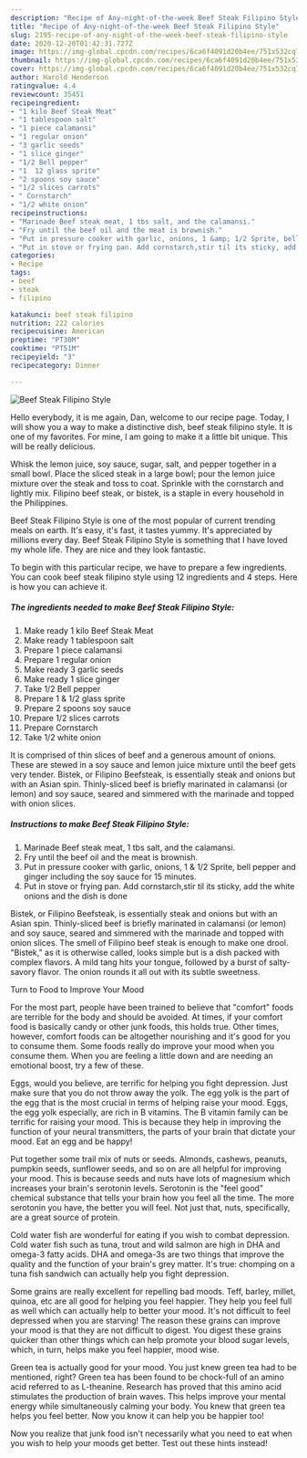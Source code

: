```yaml
---
description: "Recipe of Any-night-of-the-week Beef Steak Filipino Style"
title: "Recipe of Any-night-of-the-week Beef Steak Filipino Style"
slug: 2195-recipe-of-any-night-of-the-week-beef-steak-filipino-style
date: 2020-12-20T01:42:31.727Z
image: https://img-global.cpcdn.com/recipes/6ca6f4091d20b4ee/751x532cq70/beef-steak-filipino-style-recipe-main-photo.jpg
thumbnail: https://img-global.cpcdn.com/recipes/6ca6f4091d20b4ee/751x532cq70/beef-steak-filipino-style-recipe-main-photo.jpg
cover: https://img-global.cpcdn.com/recipes/6ca6f4091d20b4ee/751x532cq70/beef-steak-filipino-style-recipe-main-photo.jpg
author: Harold Henderson
ratingvalue: 4.4
reviewcount: 35451
recipeingredient:
- "1 kilo Beef Steak Meat"
- "1 tablespoon salt"
- "1 piece calamansi"
- "1 regular onion"
- "3 garlic seeds"
- "1 slice ginger"
- "1/2 Bell pepper"
- "1  12 glass sprite"
- "2 spoons soy sauce"
- "1/2 slices carrots"
- " Cornstarch"
- "1/2 white onion"
recipeinstructions:
- "Marinade Beef steak meat, 1 tbs salt, and the calamansi."
- "Fry until the beef oil and the meat is brownish."
- "Put in pressure cooker with garlic, onions, 1 &amp; 1/2 Sprite, bell pepper and ginger including the soy sauce for 15 minutes."
- "Put in stove or frying pan. Add cornstarch,stir til its sticky, add the white onions and the dish is done"
categories:
- Recipe
tags:
- beef
- steak
- filipino

katakunci: beef steak filipino 
nutrition: 222 calories
recipecuisine: American
preptime: "PT30M"
cooktime: "PT51M"
recipeyield: "3"
recipecategory: Dinner

---
```



![Beef Steak Filipino Style](https://img-global.cpcdn.com/recipes/6ca6f4091d20b4ee/751x532cq70/beef-steak-filipino-style-recipe-main-photo.jpg)

Hello everybody, it is me again, Dan, welcome to our recipe page. Today, I will show you a way to make a distinctive dish, beef steak filipino style. It is one of my favorites. For mine, I am going to make it a little bit unique. This will be really delicious.

Whisk the lemon juice, soy sauce, sugar, salt, and pepper together in a small bowl. Place the sliced steak in a large bowl; pour the lemon juice mixture over the steak and toss to coat. Sprinkle with the cornstarch and lightly mix. Filipino beef steak, or bistek, is a staple in every household in the Philippines.

Beef Steak Filipino Style is one of the most popular of current trending meals on earth. It's easy, it's fast, it tastes yummy. It's appreciated by millions every day. Beef Steak Filipino Style is something that I have loved my whole life. They are nice and they look fantastic.


To begin with this particular recipe, we have to prepare a few ingredients. You can cook beef steak filipino style using 12 ingredients and 4 steps. Here is how you can achieve it.

<!--inarticleads1-->

##### The ingredients needed to make Beef Steak Filipino Style:

1. Make ready 1 kilo Beef Steak Meat
1. Make ready 1 tablespoon salt
1. Prepare 1 piece calamansi
1. Prepare 1 regular onion
1. Make ready 3 garlic seeds
1. Make ready 1 slice ginger
1. Take 1/2 Bell pepper
1. Prepare 1 &amp; 1/2 glass sprite
1. Prepare 2 spoons soy sauce
1. Prepare 1/2 slices carrots
1. Prepare  Cornstarch
1. Take 1/2 white onion


It is comprised of thin slices of beef and a generous amount of onions. These are stewed in a soy sauce and lemon juice mixture until the beef gets very tender. Bistek, or Filipino Beefsteak, is essentially steak and onions but with an Asian spin. Thinly-sliced beef is briefly marinated in calamansi (or lemon) and soy sauce, seared and simmered with the marinade and topped with onion slices. 

<!--inarticleads2-->

##### Instructions to make Beef Steak Filipino Style:

1. Marinade Beef steak meat, 1 tbs salt, and the calamansi.
1. Fry until the beef oil and the meat is brownish.
1. Put in pressure cooker with garlic, onions, 1 &amp; 1/2 Sprite, bell pepper and ginger including the soy sauce for 15 minutes.
1. Put in stove or frying pan. Add cornstarch,stir til its sticky, add the white onions and the dish is done


Bistek, or Filipino Beefsteak, is essentially steak and onions but with an Asian spin. Thinly-sliced beef is briefly marinated in calamansi (or lemon) and soy sauce, seared and simmered with the marinade and topped with onion slices. The smell of Filipino beef steak is enough to make one drool. &#34;Bistek,&#34; as it is otherwise called, looks simple but is a dish packed with complex flavors. A mild tang hits your tongue, followed by a burst of salty-savory flavor. The onion rounds it all out with its subtle sweetness. 

Turn to Food to Improve Your Mood


For the most part, people have been trained to believe that "comfort" foods are terrible for the body and should be avoided. At times, if your comfort food is basically candy or other junk foods, this holds true. Other times, however, comfort foods can be altogether nourishing and it's good for you to consume them. Some foods really do improve your mood when you consume them. When you are feeling a little down and are needing an emotional boost, try a few of these.

Eggs, would you believe, are terrific for helping you fight depression. Just make sure that you do not throw away the yolk. The egg yolk is the part of the egg that is the most crucial in terms of helping raise your mood. Eggs, the egg yolk especially, are rich in B vitamins. The B vitamin family can be terrific for raising your mood. This is because they help in improving the function of your neural transmitters, the parts of your brain that dictate your mood. Eat an egg and be happy!

Put together some trail mix of nuts or seeds. Almonds, cashews, peanuts, pumpkin seeds, sunflower seeds, and so on are all helpful for improving your mood. This is because seeds and nuts have lots of magnesium which increases your brain's serotonin levels. Serotonin is the "feel good" chemical substance that tells your brain how you feel all the time. The more serotonin you have, the better you will feel. Not just that, nuts, specifically, are a great source of protein.

Cold water fish are wonderful for eating if you wish to combat depression. Cold water fish such as tuna, trout and wild salmon are high in DHA and omega-3 fatty acids. DHA and omega-3s are two things that improve the quality and the function of your brain's grey matter. It's true: chomping on a tuna fish sandwich can actually help you fight depression. 

Some grains are really excellent for repelling bad moods. Teff, barley, millet, quinoa, etc are all good for helping you feel happier. They help you feel full as well which can actually help to better your mood. It's not difficult to feel depressed when you are starving! The reason these grains can improve your mood is that they are not difficult to digest. You digest these grains quicker than other things which can help promote your blood sugar levels, which, in turn, helps make you feel happier, mood wise.

Green tea is actually good for your mood. You just knew green tea had to be mentioned, right? Green tea has been found to be chock-full of an amino acid referred to as L-theanine. Research has proved that this amino acid stimulates the production of brain waves. This helps improve your mental energy while simultaneously calming your body. You knew that green tea helps you feel better. Now you know it can help you be happier too!

Now you realize that junk food isn't necessarily what you need to eat when you wish to help your moods get better. Test out  these hints  instead!

